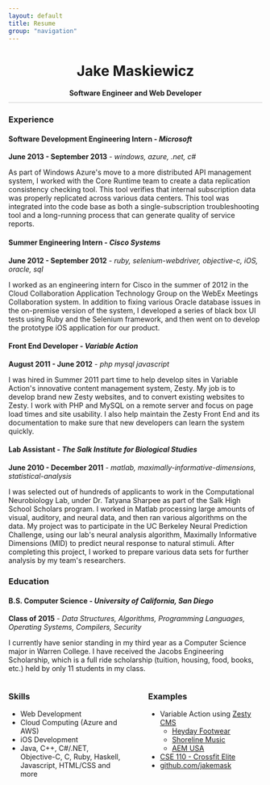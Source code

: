 ```yaml
---
layout: default
title: Resume
group: "navigation"
---
```

<div style="text-align: center; border-bottom: 1px solid #ccc; padding-bottom:10px; margin-bottom: 10px;">
<h1 style="clear:both;">Jake Maskiewicz</h1>
<strong>Software Engineer and Web Developer</strong>
</div>


### Experience

#### Software Development Engineering Intern - *Microsoft*

**June 2013 - September 2013** - *windows, azure, .net, c#*

As part of Windows Azure's move to a more distributed API management system, I
worked with the Core Runtime team to create a data replication consistency
checking tool. This tool verifies that internal subscription data was properly
replicated across various data centers. This tool was integrated into the code
base as both a single-subscription troubleshooting tool and a long-running
process that can generate quality of service reports.

#### Summer Engineering Intern - *Cisco Systems*

**June 2012 - September 2012** - *ruby, selenium-webdriver, objective-c, iOS, oracle, sql*

I worked as an engineering intern for Cisco in the summer of 2012 in the Cloud
Collaboration Application Technology Group on the WebEx Meetings Collaboration
system. In addition to fixing various Oracle database issues in the on-premise
version of the system, I developed a series of black box UI tests using Ruby and
the Selenium framework, and then went on to develop the prototype iOS
application for our product.

#### Front End Developer - *Variable Action*

**August 2011 - June 2012** - *php mysql javascript*

I was hired in Summer 2011 part time to help develop sites in Variable Action's
innovative content management system, Zesty. My job is to develop brand new
Zesty websites, and to convert existing websites to Zesty. I work with PHP and
MySQL on a remote server and focus on page load times and site usability. I also
help maintain the Zesty Front End and its documentation to make sure that new
developers can learn the system quickly.

#### Lab Assistant - *The Salk Institute for Biological Studies*

**June 2010 - December 2011** - *matlab, maximally-informative-dimensions, statistical-analysis*

I was selected out of hundreds of applicants to work in the Computational
Neurobiology Lab, under Dr. Tatyana Sharpee as part of the Salk High School
Scholars program. I worked in Matlab processing large amounts of visual,
auditory, and neural data, and then ran various algorithms on the data. My
project was to participate in the UC Berkeley Neural Prediction Challenge, using
our lab's neural analysis algorithm, Maximally Informative Dimensions (MID) to
predict neural response to natural stimuli. After completing this project, I
worked to prepare various data sets for further analysis by my team's
researchers.


### Education

#### B.S. Computer Science - *University of California, San Diego*

**Class of 2015** - *Data Structures, Algorithms, Programming Languages, Operating Systems, Compilers, Security*

I currently have senior standing in my third year as a Computer Science major
in Warren College. I have received the Jacobs Engineering Scholarship, which is
a full ride scholarship (tuition, housing, food, books, etc.) held by only 11
students in my class.

<div style="float:left; width:45%;">
<h3>Skills</h3>
<ul>
<li>Web Development</li>
<li>Cloud Computing (Azure and AWS)</li>
<li>iOS Development</li>
<li>Java, C++, C#/.NET, Objective-C, C, Ruby, Haskell, Javascript, HTML/CSS and more</li>
</ul>
</div>

<div style="float:right; width: 45%;">
<h3>Examples</h3>
<ul>
<li>Variable Action using <a href="http://www.gozesty.com">Zesty CMS</a>
    <ul>
    <li><a href="http://www.heydayfootwear.com">Heyday Footwear</a></li>
    <li><a href="http://www.shorelinemusic.com">Shoreline Music</a></li>
    <li><a href="http://www.aem-usa.com">AEM USA</a></li>
    </ul>
</li>

<li><a href="http://crossfitelite.net">CSE 110 - Crossfit Elite</a></li>
<li><a href="http://github.com/jakemask">github.com/jakemask</a></li>
</ul>
</div>

<br style="clear:both;">
